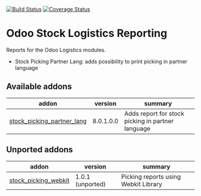 [![Build Status](https://travis-ci.org/OCA/stock-logistics-reporting.svg?branch=8.0)](https://travis-ci.org/OCA/stock-logistics-reporting)
[![Coverage Status](https://coveralls.io/repos/OCA/stock-logistics-reporting/badge.png?branch=8.0)](https://coveralls.io/r/OCA/stock-logistics-reporting?branch=8.0)

Odoo Stock Logistics Reporting
==============================

Reports for the Odoo Logistics modules.

 - Stock Picking Partner Lang: adds possibility to print picking in partner language

[//]: # (addons)
Available addons
----------------
addon | version | summary
--- | --- | ---
[stock_picking_partner_lang](stock_picking_partner_lang/) | 8.0.1.0.0 | Adds report for stock picking in partner language

Unported addons
---------------
addon | version | summary
--- | --- | ---
[stock_picking_webkit](stock_picking_webkit/) | 1.0.1 (unported) | Picking reports using Webkit Library

[//]: # (end addons)
